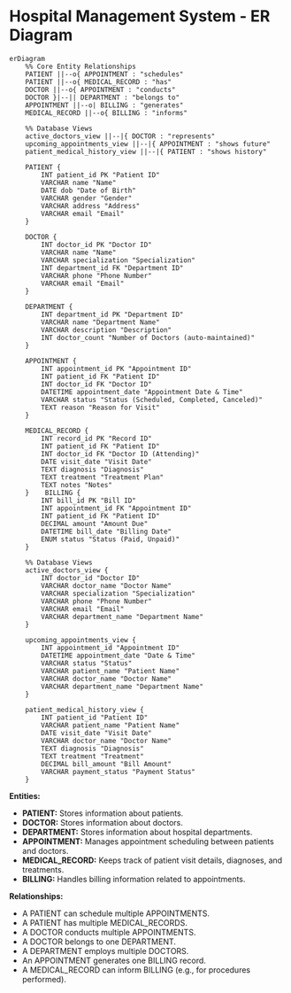 # Hospital Management System - ER Diagram

```mermaid
erDiagram
    %% Core Entity Relationships
    PATIENT ||--o{ APPOINTMENT : "schedules"
    PATIENT ||--o{ MEDICAL_RECORD : "has"
    DOCTOR ||--o{ APPOINTMENT : "conducts"
    DOCTOR }|--|| DEPARTMENT : "belongs to"
    APPOINTMENT ||--o| BILLING : "generates"
    MEDICAL_RECORD ||--o{ BILLING : "informs"

    %% Database Views
    active_doctors_view ||--|{ DOCTOR : "represents"
    upcoming_appointments_view ||--|{ APPOINTMENT : "shows future"
    patient_medical_history_view ||--|{ PATIENT : "shows history"

    PATIENT {
        INT patient_id PK "Patient ID"
        VARCHAR name "Name"
        DATE dob "Date of Birth"
        VARCHAR gender "Gender"
        VARCHAR address "Address"
        VARCHAR email "Email"
    }

    DOCTOR {
        INT doctor_id PK "Doctor ID"
        VARCHAR name "Name"
        VARCHAR specialization "Specialization"
        INT department_id FK "Department ID"
        VARCHAR phone "Phone Number"
        VARCHAR email "Email"
    }

    DEPARTMENT {
        INT department_id PK "Department ID"
        VARCHAR name "Department Name"
        VARCHAR description "Description"
        INT doctor_count "Number of Doctors (auto-maintained)"
    }

    APPOINTMENT {
        INT appointment_id PK "Appointment ID"
        INT patient_id FK "Patient ID"
        INT doctor_id FK "Doctor ID"
        DATETIME appointment_date "Appointment Date & Time"
        VARCHAR status "Status (Scheduled, Completed, Canceled)"
        TEXT reason "Reason for Visit"
    }

    MEDICAL_RECORD {
        INT record_id PK "Record ID"
        INT patient_id FK "Patient ID"
        INT doctor_id FK "Doctor ID (Attending)"
        DATE visit_date "Visit Date"
        TEXT diagnosis "Diagnosis"
        TEXT treatment "Treatment Plan"
        TEXT notes "Notes"
    }    BILLING {
        INT bill_id PK "Bill ID"
        INT appointment_id FK "Appointment ID"
        INT patient_id FK "Patient ID"
        DECIMAL amount "Amount Due"
        DATETIME bill_date "Billing Date"
        ENUM status "Status (Paid, Unpaid)"
    }

    %% Database Views
    active_doctors_view {
        INT doctor_id "Doctor ID"
        VARCHAR doctor_name "Doctor Name"
        VARCHAR specialization "Specialization"
        VARCHAR phone "Phone Number"
        VARCHAR email "Email"
        VARCHAR department_name "Department Name"
    }

    upcoming_appointments_view {
        INT appointment_id "Appointment ID"
        DATETIME appointment_date "Date & Time"
        VARCHAR status "Status"
        VARCHAR patient_name "Patient Name"
        VARCHAR doctor_name "Doctor Name"
        VARCHAR department_name "Department Name"
    }

    patient_medical_history_view {
        INT patient_id "Patient ID"
        VARCHAR patient_name "Patient Name"
        DATE visit_date "Visit Date"
        VARCHAR doctor_name "Doctor Name"
        TEXT diagnosis "Diagnosis"
        TEXT treatment "Treatment"
        DECIMAL bill_amount "Bill Amount"
        VARCHAR payment_status "Payment Status"
    }

```

**Entities:**

*   **PATIENT:** Stores information about patients.
*   **DOCTOR:** Stores information about doctors.
*   **DEPARTMENT:** Stores information about hospital departments.
*   **APPOINTMENT:** Manages appointment scheduling between patients and doctors.
*   **MEDICAL\_RECORD:** Keeps track of patient visit details, diagnoses, and treatments.
*   **BILLING:** Handles billing information related to appointments.

**Relationships:**

*   A PATIENT can schedule multiple APPOINTMENTS.
*   A PATIENT has multiple MEDICAL\_RECORDS.
*   A DOCTOR conducts multiple APPOINTMENTS.
*   A DOCTOR belongs to one DEPARTMENT.
*   A DEPARTMENT employs multiple DOCTORS.
*   An APPOINTMENT generates one BILLING record.
*   A MEDICAL\_RECORD can inform BILLING (e.g., for procedures performed).
